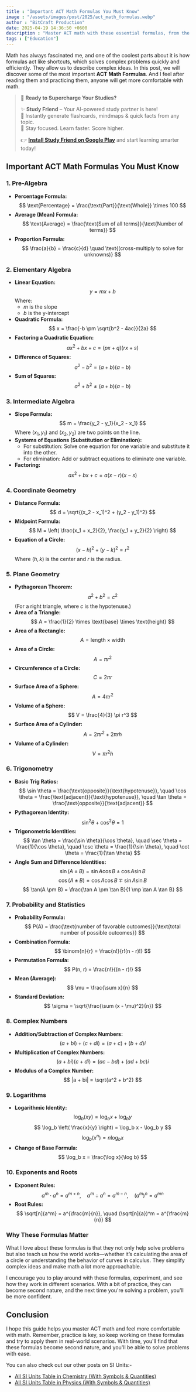 ```yaml
---
title : "Important ACT Math Formulas You Must Know"
image : "/assets/images/post/2025/act_math_formulas.webp"
author : "BitCraft Production"
date: 2025-04-19 14:36:50 +0600
description : "Master ACT math with these essential formulas, from the quadratic equation to the Pythagorean theorem. Simple explanations that make math easier and faster!"
tags : ["Education"]
---
```


Math has always fascinated me, and one of the coolest parts about it is how formulas act like shortcuts, which solves complex problems quickly and efficiently. They allow us to describe complex ideas. In this post, we will discover some of the most important **ACT Math Formulas**. And I feel after reading them and practicing them, anyone will get more comfortable with math.

> 📲 **Ready to Supercharge Your Studies?**  
>  
> ✨ **Study Friend** – Your AI-powered study partner is here!  
> 🚀 Instantly generate flashcards, mindmaps & quick facts from any topic.  
> 🎯 Stay focused. Learn faster. Score higher.  
>  
> 👉 [**Install Study Friend on Google Play**](https://play.google.com/store/apps/details?id=com.studyfriend.mobile) and start learning smarter today!


## Important ACT Math Formulas You Must Know

### 1. **Pre-Algebra**
   - **Percentage Formula:**
     $$
     \text{Percentage} = \frac{\text{Part}}{\text{Whole}} \times 100
     $$
   - **Average (Mean) Formula:**
     $$
     \text{Average} = \frac{\text{Sum of all terms}}{\text{Number of terms}}
     $$
   - **Proportion Formula:**
     $$
     \frac{a}{b} = \frac{c}{d} \quad \text{(cross-multiply to solve for unknowns)}
     $$

### 2. **Elementary Algebra**
   - **Linear Equation:**
     $$
     y = mx + b
     $$
     Where:
     - $m$ is the slope
     - $b$ is the y-intercept
   - **Quadratic Formula:**
     $$
     x = \frac{-b \pm \sqrt{b^2 - 4ac}}{2a}
     $$
   - **Factoring a Quadratic Equation:**
     $$
     ax^2 + bx + c = (px + q)(rx + s)
     $$
   - **Difference of Squares:**
     $$
     a^2 - b^2 = (a + b)(a - b)
     $$
   - **Sum of Squares:**
     $$
     a^2 + b^2 \neq (a + b)(a - b)
     $$

### 3. **Intermediate Algebra**
   - **Slope Formula:**
     $$
     m = \frac{y_2 - y_1}{x_2 - x_1}
     $$
     Where $(x_1, y_1)$ and $(x_2, y_2)$ are two points on the line.
   - **Systems of Equations (Substitution or Elimination):**
     - For substitution: Solve one equation for one variable and substitute it into the other.
     - For elimination: Add or subtract equations to eliminate one variable.
   - **Factoring:**
     $$
     ax^2 + bx + c = a(x - r)(x - s)
     $$

### 4. **Coordinate Geometry**
   - **Distance Formula:**
     $$
     d = \sqrt{(x_2 - x_1)^2 + (y_2 - y_1)^2}
     $$
   - **Midpoint Formula:**
     $$
     M = \left( \frac{x_1 + x_2}{2}, \frac{y_1 + y_2}{2} \right)
     $$
   - **Equation of a Circle:**
     $$
     (x - h)^2 + (y - k)^2 = r^2
     $$
     Where $(h, k)$ is the center and $r$ is the radius.

### 5. **Plane Geometry**
   - **Pythagorean Theorem:**
     $$
     a^2 + b^2 = c^2
     $$
     (For a right triangle, where $c$ is the hypotenuse.)
   - **Area of a Triangle:**
     $$
     A = \frac{1}{2} \times \text{base} \times \text{height}
     $$
   - **Area of a Rectangle:**
     $$
     A = \text{length} \times \text{width}
     $$
   - **Area of a Circle:**
     $$
     A = \pi r^2
     $$
   - **Circumference of a Circle:**
     $$
     C = 2\pi r
     $$
   - **Surface Area of a Sphere:**
     $$
     A = 4\pi r^2
     $$
   - **Volume of a Sphere:**
     $$
     V = \frac{4}{3} \pi r^3
     $$
   - **Surface Area of a Cylinder:**
     $$
     A = 2\pi r^2 + 2\pi rh
     $$
   - **Volume of a Cylinder:**
     $$
     V = \pi r^2 h
     $$

### 6. **Trigonometry**
   - **Basic Trig Ratios:**
     $$
     \sin \theta = \frac{\text{opposite}}{\text{hypotenuse}}, \quad \cos \theta = \frac{\text{adjacent}}{\text{hypotenuse}}, \quad \tan \theta = \frac{\text{opposite}}{\text{adjacent}}
     $$
   - **Pythagorean Identity:**
     $$
     \sin^2 \theta + \cos^2 \theta = 1
     $$
   - **Trigonometric Identities:**
     $$
     \tan \theta = \frac{\sin \theta}{\cos \theta}, \quad \sec \theta = \frac{1}{\cos \theta}, \quad \csc \theta = \frac{1}{\sin \theta}, \quad \cot \theta = \frac{1}{\tan \theta}
     $$
   - **Angle Sum and Difference Identities:**
     $$
     \sin(A \pm B) = \sin A \cos B \pm \cos A \sin B
     $$
     $$
     \cos(A \pm B) = \cos A \cos B \mp \sin A \sin B
     $$
     $$
     \tan(A \pm B) = \frac{\tan A \pm \tan B}{1 \mp \tan A \tan B}
     $$

### 7. **Probability and Statistics**
   - **Probability Formula:**
     $$
     P(A) = \frac{\text{number of favorable outcomes}}{\text{total number of possible outcomes}}
     $$
   - **Combination Formula:**
     $$
     \binom{n}{r} = \frac{n!}{r!(n - r)!}
     $$
   - **Permutation Formula:**
     $$
     P(n, r) = \frac{n!}{(n - r)!}
     $$
   - **Mean (Average):**
     $$
     \mu = \frac{\sum x}{n}
     $$
   - **Standard Deviation:**
     $$
     \sigma = \sqrt{\frac{\sum (x - \mu)^2}{n}}
     $$

### 8. **Complex Numbers**
   - **Addition/Subtraction of Complex Numbers:**
     $$
     (a + bi) + (c + di) = (a + c) + (b + d)i
     $$
   - **Multiplication of Complex Numbers:**
     $$
     (a + bi)(c + di) = (ac - bd) + (ad + bc)i
     $$
   - **Modulus of a Complex Number:**
     $$
     |a + bi| = \sqrt{a^2 + b^2}
     $$

### 9. **Logarithms**
   - **Logarithmic Identity:**
     $$
     \log_b(xy) = \log_b x + \log_b y
     $$
     $$
     \log_b \left( \frac{x}{y} \right) = \log_b x - \log_b y
     $$
     $$
     \log_b(x^n) = n \log_b x
     $$
   - **Change of Base Formula:**
     $$
     \log_b x = \frac{\log x}{\log b}
     $$

### 10. **Exponents and Roots**
   - **Exponent Rules:**
     $$
     a^m \cdot a^n = a^{m+n}, \quad a^m \div a^n = a^{m-n}, \quad (a^m)^n = a^{mn}
     $$
   - **Root Rules:**
     $$
     \sqrt[n]{a^m} = a^{\frac{m}{n}}, \quad (\sqrt[n]{a})^m = a^{\frac{m}{n}}
     $$

### Why These Formulas Matter

What I love about these formulas is that they not only help solve problems but also teach us how the world works—whether it’s calculating the area of a circle or understanding the behavior of curves in calculus. They simplify complex ideas and make math a lot more approachable.

I encourage you to play around with these formulas, experiment, and see how they work in different scenarios. With a bit of practice, they can become second nature, and the next time you're solving a problem, you'll be more confident.

## Conclusion

I hope this guide helps you master ACT math and feel more comfortable with math. Remember, practice is key, so keep working on these formulas and try to apply them in real-world scenarios. With time, you'll find that these formulas become second nature, and you'll be able to solve problems with ease.


You can also check out our other posts on SI Units:-

- [All SI Units Table in Chemistry (With Symbols & Quantities)](https://www.bitcraftproduction.com/post/si-units-table-in-chemistry.html)
- [All SI Units Table in Physics (With Symbols & Quantities)](https://www.bitcraftproduction.com/post/si-units-table-physics.html)